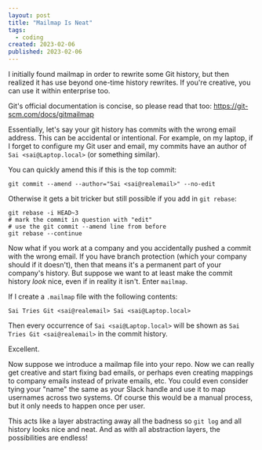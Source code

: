```yaml
---
layout: post
title: "Mailmap Is Neat"
tags:
  - coding
created: 2023-02-06
published: 2023-02-06
---
```

I initially found mailmap in order to rewrite some Git history, but then realized it has use beyond one-time history rewrites. If you're creative, you can use it within enterprise too.

Git's official documentation is concise, so please read that too: https://git-scm.com/docs/gitmailmap

Essentially, let's say your git history has commits with the wrong email address. This can be accidental or intentional. For example, on my laptop, if I forget to configure my Git user and email, my commits have an author of `Sai <sai@Laptop.local>` (or something similar).

You can quickly amend this if this is the top commit:

```
git commit --amend --author="Sai <sai@realemail>" --no-edit
```

Otherwise it gets a bit tricker but still possible if you add in `git rebase`:

```
git rebase -i HEAD~3
# mark the commit in question with "edit"
# use the git commit --amend line from before
git rebase --continue
```

Now what if you work at a company and you accidentally pushed a commit with the wrong email. If you have branch protection (which your company should if it doesn't), then that means it's a permanent part of your company's history. But suppose we want to at least make the commit history *look* nice, even if in reality it isn't. Enter `mailmap`.

If I create a `.mailmap` file with the following contents:

```
Sai Tries Git <sai@realemail> Sai <sai@Laptop.local>
```

Then every occurrence of `Sai <sai@Laptop.local>` will be shown as `Sai Tries Git <sai@realemail>` in the commit history.

Excellent.

Now suppose we introduce a mailmap file into your repo. Now we can really get creative and start fixing bad emails, or perhaps even creating mappings to company emails instead of private emails, etc. You could even consider tying your "name" the same as your Slack handle and use it to map usernames across two systems. Of course this would be a manual process, but it only needs to happen once per user.

This acts like a layer abstracting away all the badness so `git log` and all history looks nice and neat. And as with all abstraction layers, the possibilities are endless!
